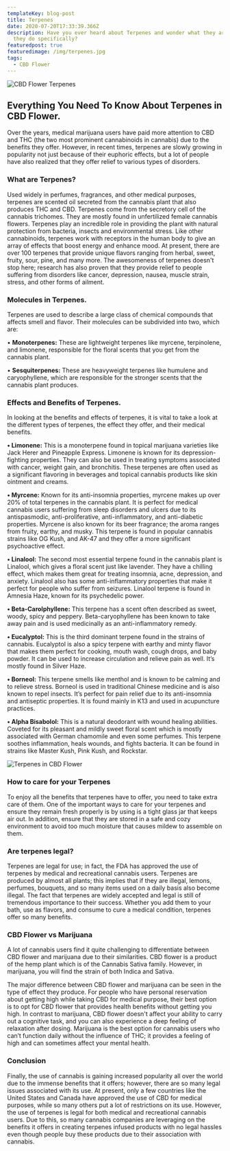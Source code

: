 ```yaml
---
templateKey: blog-post
title: Terpenes
date: 2020-07-20T17:33:39.366Z
description: Have you ever heard about Terpenes and wonder what they are or what
  they do specifically?
featuredpost: true
featuredimage: /img/terpenes.jpg
tags:
  - CBD Flower
---
```

![CBD Flower Terpenes](/img/terpenes.jpg "Terpenes CBD Flower")

## Everything You Need To Know About Terpenes in CBD Flower.

Over the years, medical marijuana users have paid more attention to CBD and THC (the two most prominent cannabinoids in cannabis) due to the benefits they offer.  However, in recent times, terpenes are slowly growing in popularity not just because of their euphoric effects, but a lot of people have also realized that they offer relief to various types of disorders. 

### What are Terpenes?

Used widely in perfumes, fragrances, and other medical purposes, terpenes are scented oil secreted from the cannabis plant that also produces THC and CBD.  Terpenes come from the secretory cell of the cannabis trichomes.  They are mostly found in unfertilized female cannabis flowers.  Terpenes play an incredible role in providing the plant with natural protection from bacteria, insects and environmental stress.   Like other cannabinoids, terpenes work with receptors in the human body to give an array of effects that boost energy and enhance mood.  At present, there are over 100 terpenes that provide unique flavors ranging from herbal, sweet, fruity, sour, pine, and many more.  The awesomeness of terpenes doesn't stop here; research has also proven that they provide relief to people suffering from disorders like cancer, depression, nausea, muscle strain, stress, and other forms of ailment. 

### Molecules in Terpenes.

Terpenes are used to describe a large class of chemical compounds that affects smell and flavor.  Their molecules can be subdivided into two, which are:

•	**Monoterpenes:** These are lightweight terpenes like myrcene, terpinolene, and limonene, responsible for the floral scents that you get from the cannabis plant.

•	**Sesquiterpenes:** These are heavyweight terpenes like humulene and caryophyllene, which are responsible for the stronger scents that the cannabis plant produces. 

### Effects and Benefits of Terpenes.

In looking at the benefits and effects of terpenes, it is vital to take a look at the different types of terpenes, the effect they offer, and their medical benefits.

**•	Limonene:** This is a monoterpene found in topical marijuana varieties like Jack Herer and Pineapple Express.  Limonene is known for its depression-fighting properties.  They can also be used in treating symptoms associated with cancer, weight gain, and bronchitis.  These terpenes are often used as a significant flavoring in beverages and topical cannabis products like skin ointment and creams. 

**•	Myrcene:** Known for its anti-insomnia properties, myrcene makes up over 20% of total terpenes in the cannabis plant.  It is perfect for medical cannabis users suffering from sleep disorders and ulcers due to its antispasmodic, anti-proliferative, anti-inflammatory, and anti-diabetic properties.  Myrcene is also known for its beer fragrance; the aroma ranges from fruity, earthy, and musky.  This terpene is found in popular cannabis strains like OG Kush, and AK-47 and they offer a more significant psychoactive effect. 

**•	Linalool:** The second most essential terpene found in the cannabis plant is Linalool, which gives a floral scent just like lavender.  They have a chilling effect, which makes them great for treating insomnia, acne, depression, and anxiety.  Linalool also has some anti-inflammatory properties that make it perfect for people who suffer from seizures. Linalool terpene is found in Amnesia Haze, known for its psychedelic power.

**•	Beta-Carolphyllene:** This terpene has a scent often described as sweet, woody, spicy and peppery. Beta-caryophyllene has been known to take away pain and is used medicinally as an anti-inflammatory remedy.

**•	Eucalyptol:** This is the third dominant terpene found in the strains of cannabis. Eucalyptol is also a spicy terpene with earthy and minty flavor that makes them perfect for cooking, mouth wash, cough drops, and baby powder.  It can be used to increase circulation and relieve pain as well.  It’s mostly found in Silver Haze. 

**•	Borneol:** This terpene smells like menthol and is known to be calming and to relieve stress.  Borneol is used in traditional Chinese medicine and is also known to repel insects.  It’s perfect for pain relief due to its anti-insomnia and antiseptic properties.  It is found mainly in K13 and used in acupuncture practices. 

**•	Alpha Bisabolol:** This is a natural deodorant with wound healing abilities.  Coveted for its pleasant and mildly sweet floral scent which is mostly associated with German chamomile and even some perfumes.  This terpene soothes inflammation, heals wounds, and fights bacteria.  It can be found in strains like Master Kush, Pink Kush, and Rockstar. 

![Terpenes in CBD Flower](/img/terpenes-table-cbd-store-austin.png "CBD Flower Terpenes")

### How to care for your Terpenes

To enjoy all the benefits that terpenes have to offer, you need to take extra care of them.  One of the important ways to care for your terpenes and ensure they remain fresh properly is by using is a tight glass jar that keeps air out.  In addition, ensure that they are stored in a safe and cozy environment to avoid too much moisture that causes mildew to assemble on them. 

### Are terpenes legal?

Terpenes are legal for use; in fact, the FDA has approved the use of terpenes by medical and recreational cannabis users.  Terpenes are produced by almost all plants; this implies that if they are illegal, lemons, perfumes, bouquets, and so many items used on a daily basis also become illegal.  The fact that terpenes are widely accepted and legal is still of tremendous importance to their success. Whether you add them to your bath, use as flavors, and consume to cure a medical condition, terpenes offer so many benefits. 

### CBD Flower vs Marijuana

A lot of cannabis users find it quite challenging to differentiate between CBD flower and marijuana due to their similarities. CBD flower is a product of the hemp plant which is of the Cannabis Sativa family. However, in marijuana, you will find the strain of both Indica and Sativa.

The major difference between CBD flower and marijuana can be seen in the type of effect they produce.  For people who have personal reservation about getting high while taking CBD for medical purpose, their best option is to opt for CBD flower that provides health benefits without getting you high.  In contrast to marijuana, CBD flower doesn't affect your ability to carry out a cognitive task, and you can also experience a deep feeling of relaxation after dosing.  Marijuana is the best option for cannabis users who can’t function daily without the influence of THC; it provides a feeling of high and can sometimes affect your mental health. 

### Conclusion

Finally, the use of cannabis is gaining increased popularity all over the world due to the immense benefits that it offers; however, there are so many legal issues associated with its use. At present, only a few countries like the United States and Canada have approved the use of CBD for medical purposes, while so many others put a lot of restrictions on its use. However, the use of terpenes is legal for both medical and recreational cannabis users. Due to this, so many cannabis companies are leveraging on the benefits it offers in creating terpenes infused products with no legal hassles even though people buy these products due to their association with cannabis.